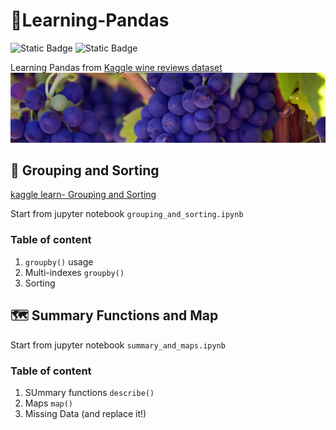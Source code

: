 # 🐼Learning-Pandas
![Static Badge](https://img.shields.io/badge/kaggle-learn-green?style=plastic&link=https%3A%2F%2Fwww.kaggle.com%2Flearn%2Fpandas)
![Static Badge](https://img.shields.io/badge/pandas-1.5.1-blue?style=plastic)


Learning Pandas from [Kaggle wine reviews dataset](https://www.kaggle.com/datasets/zynicide/wine-reviews)
![](dataset-cover.jpg)

## 🍇 Grouping and Sorting
[kaggle learn- Grouping and Sorting](https://www.kaggle.com/code/residentmario/grouping-and-sorting)

Start from jupyter notebook `grouping_and_sorting.ipynb`
### Table of content
1. `groupby()` usage
2. Multi-indexes `groupby()`
3. Sorting

## 🗺️ Summary Functions and Map 
Start from jupyter notebook `summary_and_maps.ipynb`
### Table of content
1. SUmmary functions `describe()`
2. Maps `map()`
3. Missing Data (and replace it!)
